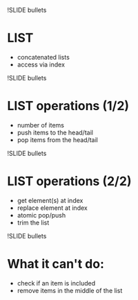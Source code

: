 !SLIDE bullets
# LIST #
* concatenated lists
* access via index

!SLIDE bullets
# LIST operations (1/2) #
* number of items
* push items to the head/tail
* pop items from the head/tail

!SLIDE bullets
# LIST operations (2/2) #
* get element(s) at index
* replace element at index
* atomic pop/push
* trim the list

!SLIDE bullets
# What it can't do: #
* check if an item is included
* remove items in the middle of the list
